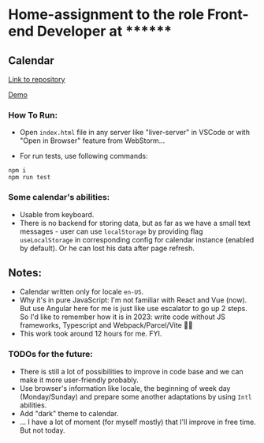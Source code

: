 
# Home-assignment to the role Front-end Developer at ******

## Calendar
[Link to repository](https://github.com/ekurennyy/up-calendar)

[Demo](https://ikurennyi.github.io/up-calendar/)

### How To Run:
* Open `index.html` file in any server like "liver-server" in VSCode or with "Open in Browser" feature from WebStorm...

* For run tests, use following commands:
```
npm i
npm run test
```

### Some calendar's abilities:
* Usable from keyboard.
* There is no backend for storing data, but as far as we have a small text messages - user can use `localStorage` by providing flag `useLocalStorage` in corresponding config for calendar instance (enabled by default). Or he can lost his data after page refresh.

## Notes:
* Calendar written only for locale `en-US`.
* Why it's in pure JavaScript: I'm not familiar with React and Vue (now). But use Angular here for me is just like use escalator to go up 2 steps. So I'd like to remember how it is in 2023: write code without JS frameworks, Typescript and Webpack/Parcel/Vite 🤷‍♂️
* This work took around 12 hours for me. FYI.

### TODOs for the future:
* There is still a lot of possibilities to improve in code base and we can make it more user-friendly probably.
* Use browser's information like locale, the beginning of week day (Monday/Sunday) and prepare some another adaptations by using `Intl` abilities.
* Add "dark" theme to calendar.
* ... I have a lot of moment (for myself mostly) that I'll improve in free time. But not today.
